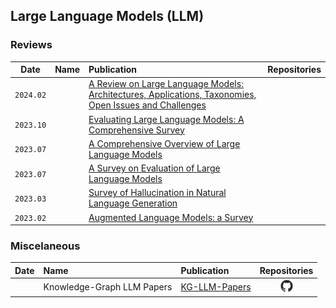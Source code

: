 ## Large Language Models (LLM)
### Reviews

|   Date    |     Name     | Publication | Repositories |
| :-------: | :---------- | :--------- | :---------: |
| `2024.02` |  | [A Review on Large Language Models: Architectures, Applications, Taxonomies, Open Issues and Challenges](https://ieeexplore.ieee.org/document/10433480) | |
| `2023.10` |  | [Evaluating Large Language Models: A Comprehensive Survey](https://arxiv.org/abs/2310.19736) | |
| `2023.07` |  | [A Comprehensive Overview of Large Language Models](https://arxiv.org/abs/2307.06435) | |
| `2023.07` |  | [A Survey on Evaluation of Large Language Models](https://arxiv.org/abs/2307.03109) | |
| `2023.03` |  | [Survey of Hallucination in Natural Language Generation](https://dl.acm.org/doi/10.1145/3571730) | |
| `2023.02` |  | [Augmented Language Models: a Survey](https://arxiv.org/abs/2302.07842) | |

### Miscelaneous

|   Date    |     Name      | Publication | Repositories |
| :-------: | :----------   | :--------- | :---------: |
|  | Knowledge-Graph LLM Papers | [KG-LLM-Papers]() | [<img src="../assets/github.png" width="20" />](https://github.com/zjukg/KG-LLM-Papers) |

